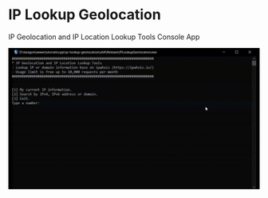 # IP Lookup Geolocation
IP Geolocation and IP Location Lookup Tools Console App

![](app_preview.gif)

